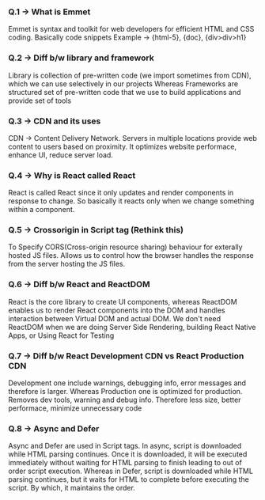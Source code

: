 ### Q.1 -> What is Emmet
Emmet is syntax and toolkit for web developers for efficient HTML and CSS coding.
Basically code snippets
Example -> {html-5}, {doc}, {div>div>h1}

### Q.2 -> Diff b/w library and framework
Library is collection of pre-written code (we import sometimes from CDN), which we can use selectively in our projects
Whereas Frameworks are structured set of pre-written code that we use to build applications and provide set of tools

### Q.3 -> CDN and its uses
CDN -> Content Delivery Network. Servers in multiple locations provide web content to users based on proximity. It optimizes website performace, enhance UI, reduce server load.

### Q.4 -> Why is React called React
React is called React since it only updates and render components in response to change. So basically it reacts only when we change something within a component.

### Q.5 -> Crossorigin in Script tag (Rethink this)
To Specify CORS(Cross-origin resource sharing) behaviour for exterally hosted JS files.
Allows us to control how the browser handles the response from the server hosting the JS files.

### Q.6 -> Diff b/w React and ReactDOM
React is the core library to create UI components, whereas ReactDOM enables us to render React components into the DOM and handles interaction between Virtual DOM and actual DOM.
We don't need ReactDOM when we are doing Server Side Rendering, building React Native Apps, or Using React for Testing

### Q.7 -> Diff b/w React Development CDN vs React Production CDN
Development one include warnings, debugging info, error messages and therefore is larger.
Whereas Production one is optimized for production. Removes dev tools, warning and debug info. Therefore less size, better performace, minimize unnecessary code

### Q.8 -> Async and Defer
Async and Defer are used in Script tags. In async, script is downloaded while HTML parsing continues. Once it is downloaded, it will be executed immediately without waiting for HTML parsing to finish leading to out of order script execution.
Whereas in Defer, script is downloaded while HTML parsing continues, but it waits for HTML to complete before executing the script. By which, it maintains the order.
